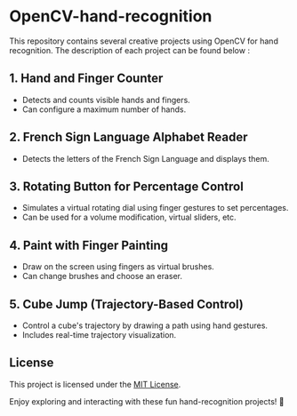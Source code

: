 # OpenCV-hand-recognition

This repository contains several creative projects using OpenCV for hand recognition. The description of each project can be found below :

## 1. Hand and Finger Counter

- Detects and counts visible hands and fingers.
- Can configure a maximum number of hands.

## 2. French Sign Language Alphabet Reader

- Detects the letters of the French Sign Language and displays them.

## 3. Rotating Button for Percentage Control

- Simulates a virtual rotating dial using finger gestures to set percentages.
- Can be used for a volume modification, virtual sliders, etc.

## 4. Paint with Finger Painting

- Draw on the screen using fingers as virtual brushes.
- Can change brushes and choose an eraser.

## 5. Cube Jump (Trajectory-Based Control)

- Control a cube's trajectory by drawing a path using hand gestures.
- Includes real-time trajectory visualization.

## License

This project is licensed under the [MIT License](https://choosealicense.com/licenses/mit/).

Enjoy exploring and interacting with these fun hand-recognition projects! 🎉
